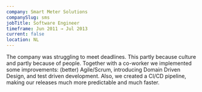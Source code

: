 ```yaml
---
company: Smart Meter Solutions
companySlug: sms
jobTitle: Software Engineer
timeframe: Jun 2011 → Jul 2013
current: false
location: NL
---
```

The company was struggling to meet deadlines. This partly because culture and
partly because of people. Together with a co-worker we implemented some
improvements: (better) Agile/Scrum, introducing Domain Driven Design, and test
driven development. Also, we created a CI/CD pipeline, making our releases much
more predictable and much faster.